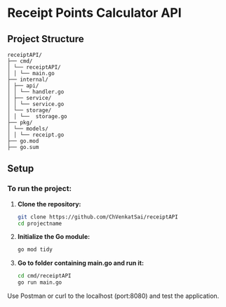 # Receipt Points Calculator API

## Project Structure

```
receiptAPI/
├── cmd/
│ └── receiptAPI/
│ │ └── main.go
├── internal/
│ ├── api/
│ │ └── handler.go
│ ├── service/
│ │ └── service.go
│ └── storage/
│ │ └──  storage.go
├── pkg/
│ └── models/
│ │ └── receipt.go
├── go.mod
├── go.sum
```

## Setup

### To run the project:

1. **Clone the repository:**
   ```sh
   git clone https://github.com/ChVenkatSai/receiptAPI
   cd projectname
2. **Initialize the Go module:**
   ```sh
   go mod tidy
3. **Go to folder containing main.go and run it:**
   ```sh
   cd cmd/receiptAPI
   go run main.go

Use Postman or curl to the localhost (port:8080) and test the application. 
